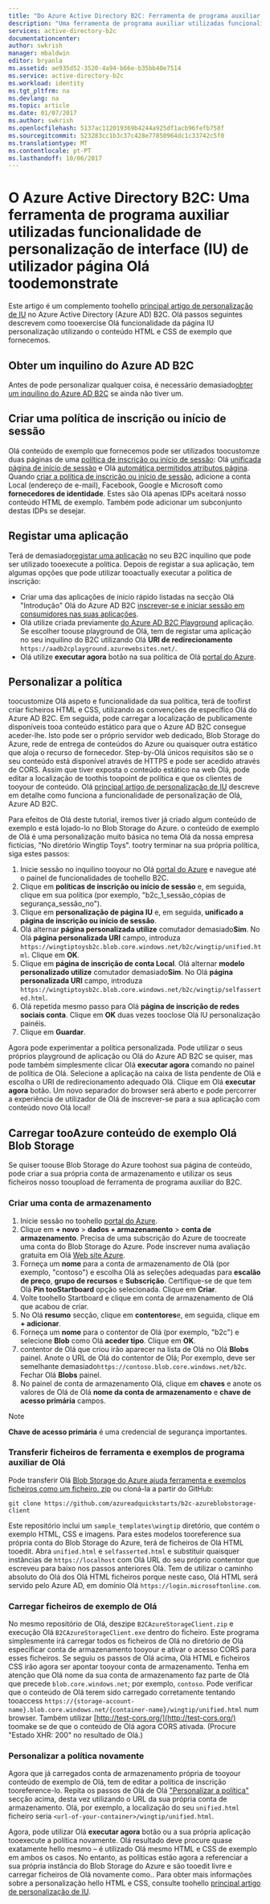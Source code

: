 ```yaml
---
title: "Do Azure Active Directory B2C: Ferramenta de programa auxiliar de personalização de página IU | Microsoft Docs"
description: "Uma ferramenta de programa auxiliar utilizadas funcionalidade da personalização toodemonstrate Olá página IU no Azure Active Directory B2C"
services: active-directory-b2c
documentationcenter: 
author: swkrish
manager: mbaldwin
editor: bryanla
ms.assetid: ae935d52-3520-4a94-b66e-b35bb40e7514
ms.service: active-directory-b2c
ms.workload: identity
ms.tgt_pltfrm: na
ms.devlang: na
ms.topic: article
ms.date: 01/07/2017
ms.author: swkrish
ms.openlocfilehash: 5137ac112019369b4244a925df1acb96fefb758f
ms.sourcegitcommit: 523283cc1b3c37c428e77850964dc1c33742c5f0
ms.translationtype: MT
ms.contentlocale: pt-PT
ms.lasthandoff: 10/06/2017
---
```

# <a name="azure-active-directory-b2c-a-helper-tool-used-toodemonstrate-hello-page-user-interface-ui-customization-feature"></a>O Azure Active Directory B2C: Uma ferramenta de programa auxiliar utilizadas funcionalidade de personalização de interface (IU) de utilizador página Olá toodemonstrate
Este artigo é um complemento toohello [principal artigo de personalização de IU](active-directory-b2c-reference-ui-customization.md) no Azure Active Directory (Azure AD) B2C. Olá passos seguintes descrevem como tooexercise Olá funcionalidade da página IU personalização utilizando o conteúdo HTML e CSS de exemplo que fornecemos.

## <a name="get-an-azure-ad-b2c-tenant"></a>Obter um inquilino do Azure AD B2C
Antes de pode personalizar qualquer coisa, é necessário demasiado[obter um inquilino do Azure AD B2C](active-directory-b2c-get-started.md) se ainda não tiver um.

## <a name="create-a-sign-up-or-sign-in-policy"></a>Criar uma política de inscrição ou início de sessão
Olá conteúdo de exemplo que fornecemos pode ser utilizados toocustomze duas páginas de uma [política de inscrição ou início de sessão](active-directory-b2c-reference-policies.md): Olá [unificada página de início de sessão](active-directory-b2c-reference-ui-customization.md) e Olá [automática permitidos atributos página](active-directory-b2c-reference-ui-customization.md). Quando [criar a política de inscrição ou início de sessão](active-directory-b2c-reference-policies.md#create-a-sign-up-or-sign-in-policy), adicione a conta Local (endereço de e-mail), Facebook, Google e Microsoft como **fornecedores de identidade**. Estes são Olá apenas IDPs aceitará nosso conteúdo HTML de exemplo.  Também pode adicionar um subconjunto destas IDPs se desejar.

## <a name="register-an-application"></a>Registar uma aplicação
Terá de demasiado[registar uma aplicação](active-directory-b2c-app-registration.md) no seu B2C inquilino que pode ser utilizado tooexecute a política. Depois de registar a sua aplicação, tem algumas opções que pode utilizar tooactually executar a política de inscrição:

* Criar uma das aplicações de início rápido listadas na secção Olá "Introdução" Olá do Azure AD B2C [inscrever-se e iniciar sessão em consumidores nas suas aplicações](active-directory-b2c-overview.md#get-started).
* Olá utilize criada previamente [do Azure AD B2C Playground](https://aadb2cplayground.azurewebsites.net) aplicação. Se escolher toouse playground de Olá, tem de registar uma aplicação no seu inquilino do B2C utilizando Olá **URI de redirecionamento** `https://aadb2cplayground.azurewebsites.net/`.
* Olá utilize **executar agora** botão na sua política de Olá [portal do Azure](https://portal.azure.com/).

## <a name="customize-your-policy"></a>Personalizar a política
toocustomize Olá aspeto e funcionalidade da sua política, terá de toofirst criar ficheiros HTML e CSS, utilizando as convenções de específico Olá do Azure AD B2C. Em seguida, pode carregar a localização de publicamente disponíveis tooa conteúdo estático para que o Azure AD B2C consegue aceder-lhe. Isto pode ser o próprio servidor web dedicado, Blob Storage do Azure, rede de entrega de conteúdos do Azure ou quaisquer outra estático que aloja o recurso de fornecedor. Step-by-Olá únicos requisitos são se o seu conteúdo está disponível através de HTTPS e pode ser acedido através de CORS. Assim que tiver exposta o conteúdo estático na web Olá, pode editar a localização de toothis toopoint de política e que os clientes de tooyour de conteúdo. Olá [principal artigo de personalização de IU](active-directory-b2c-reference-ui-customization.md) descreve em detalhe como funciona a funcionalidade de personalização de Olá, Azure AD B2C.

Para efeitos de Olá deste tutorial, iremos tiver já criado algum conteúdo de exemplo e está lojado-lo no Blob Storage do Azure. o conteúdo de exemplo de Olá é uma personalização muito básica no tema Olá da nossa empresa fictícias, "No diretório Wingtip Toys". tootry terminar na sua própria política, siga estes passos:

1. Inicie sessão no inquilino tooyour no Olá [portal do Azure](https://portal.azure.com/) e navegue até o painel de funcionalidades de toohello B2C.
2. Clique em **políticas de inscrição ou início de sessão** e, em seguida, clique em sua política (por exemplo, "b2c\_1\_sessão\_cópias de segurança\_sessão\_no").
3. Clique em **personalização de página IU** e, em seguida, **unificado a página de inscrição ou início de sessão**.
4. Olá alternar **página personalizada utilize** comutador demasiado**Sim**. No Olá **página personalizada URI** campo, introduza `https://wingtiptoysb2c.blob.core.windows.net/b2c/wingtip/unified.html`. Clique em **OK**.
5. Clique em **página de inscrição de conta Local**. Olá alternar **modelo personalizado utilize** comutador demasiado**Sim**. No Olá **página personalizada URI** campo, introduza `https://wingtiptoysb2c.blob.core.windows.net/b2c/wingtip/selfasserted.html`.
6. Olá repetida mesmo passo para Olá **página de inscrição de redes sociais conta**.
   Clique em **OK** duas vezes tooclose Olá IU personalização painéis.
7. Clique em **Guardar**.

Agora pode experimentar a política personalizada. Pode utilizar o seus próprios playground de aplicação ou Olá do Azure AD B2C se quiser, mas pode também simplesmente clicar Olá **executar agora** comando no painel de política de Olá. Selecione a aplicação na caixa de lista pendente de Olá e escolha o URI de redirecionamento adequado Olá. Clique em Olá **executar agora** botão. Um novo separador do browser será aberto e pode percorrer a experiência de utilizador de Olá de inscrever-se para a sua aplicação com conteúdo novo Olá local!

## <a name="upload-hello-sample-content-tooazure-blob-storage"></a>Carregar tooAzure conteúdo de exemplo Olá Blob Storage
Se quiser toouse Blob Storage do Azure toohost sua página de conteúdo, pode criar a sua própria conta de armazenamento e utilizar os seus ficheiros nosso tooupload de ferramenta de programa auxiliar do B2C.

### <a name="create-a-storage-account"></a>Criar uma conta de armazenamento
1. Inicie sessão no toohello [portal do Azure](https://portal.azure.com/).
2. Clique em **+ novo** > **dados + armazenamento** > **conta de armazenamento**. Precisa de uma subscrição do Azure de toocreate uma conta do Blob Storage do Azure. Pode inscrever numa avaliação gratuita em Olá [Web site Azure](https://azure.microsoft.com/pricing/free-trial/).
3. Forneça um **nome** para a conta de armazenamento de Olá (por exemplo, "contoso") e escolha Olá as seleções adequadas para **escalão de preço**, **grupo de recursos** e  **Subscrição**. Certifique-se de que tem Olá **Pin tooStartboard** opção selecionada. Clique em **Criar**.
4. Volte toohello Startboard e clique em conta de armazenamento de Olá que acabou de criar.
5. No Olá **resumo** secção, clique em **contentores**e, em seguida, clique em **+ adicionar**.
6. Forneça um **nome** para o contentor de Olá (por exemplo, "b2c") e selecione **Blob** como Olá **aceder tipo**. Clique em **OK**.
7. contentor de Olá que criou irão aparecer na lista de Olá no Olá **Blobs** painel. Anote o URL de Olá do contentor de Olá; Por exemplo, deve ser semelhante demasiado`https://contoso.blob.core.windows.net/b2c`. Fechar Olá **Blobs** painel.
8. No painel de conta de armazenamento Olá, clique em **chaves** e anote os valores de Olá de Olá **nome da conta de armazenamento** e **chave de acesso primária** campos.

> [!NOTE]
> **Chave de acesso primária** é uma credencial de segurança importantes.
> 
> 

### <a name="download-hello-helper-tool-and-sample-files"></a>Transferir ficheiros de ferramenta e exemplos de programa auxiliar de Olá
Pode transferir Olá [Blob Storage do Azure ajuda ferramenta e exemplos ficheiros como um ficheiro. zip](https://github.com/azureadquickstarts/b2c-azureblobstorage-client/archive/master.zip) ou cloná-la a partir do GitHub:

```
git clone https://github.com/azureadquickstarts/b2c-azureblobstorage-client
```

Este repositório inclui um `sample_templates\wingtip` diretório, que contém o exemplo HTML, CSS e imagens. Para estes modelos tooreference sua própria conta do Blob Storage do Azure, terá de ficheiros de Olá HTML tooedit. Abra `unified.html` e `selfasserted.html` e substituir quaisquer instâncias de `https://localhost` com Olá URL do seu próprio contentor que escreveu para baixo nos passos anteriores Olá. Tem de utilizar o caminho absoluto do Olá dos Olá HTML ficheiros porque neste caso, Olá HTML será servido pelo Azure AD, em domínio Olá `https://login.microsoftonline.com`.

### <a name="upload-hello-sample-files"></a>Carregar ficheiros de exemplo de Olá
No mesmo repositório de Olá, deszipe `B2CAzureStorageClient.zip` e execução Olá `B2CAzureStorageClient.exe` dentro do ficheiro. Este programa simplesmente irá carregar todos os ficheiros de Olá no diretório de Olá especificar conta de armazenamento tooyour e ativar o acesso CORS para esses ficheiros. Se seguiu os passos de Olá acima, Olá HTML e ficheiros CSS irão agora ser apontar tooyour conta de armazenamento. Tenha em atenção que Olá nome da sua conta de armazenamento faz parte de Olá que precede `blob.core.windows.net`; por exemplo, `contoso`. Pode verificar que o conteúdo de Olá terem sido carregado corretamente tentando tooaccess `https://{storage-account-name}.blob.core.windows.net/{container-name}/wingtip/unified.html` num browser. Também utilizar [http://test-cors.org/](http://test-cors.org/) toomake se de que o conteúdo de Olá agora CORS ativada. (Procure "Estado XHR: 200" no resultado de Olá.)

### <a name="customize-your-policy-again"></a>Personalizar a política novamente
Agora que já carregados conta de armazenamento própria de tooyour conteúdo de exemplo de Olá, tem de editar a política de inscrição tooreference-lo. Repita os passos de Olá de Olá ["Personalizar a política"](#customize-your-policy) secção acima, desta vez utilizando o URL da sua própria conta de armazenamento. Olá, por exemplo, a localização do seu `unified.html` ficheiro seria `<url-of-your-container>/wingtip/unified.html`.

Agora, pode utilizar Olá **executar agora** botão ou a sua própria aplicação tooexecute a política novamente. Olá resultado deve procure quase exatamente hello mesmo – é utilizado Olá mesmo HTML e CSS de exemplo em ambos os casos. No entanto, as políticas estão agora a referenciar a sua própria instância do Blob Storage do Azure e são tooedit livre e carregar ficheiros de Olá novamente como.. Para obter mais informações sobre a personalização hello HTML e CSS, consulte toohello [principal artigo de personalização de IU](active-directory-b2c-reference-ui-customization.md).

